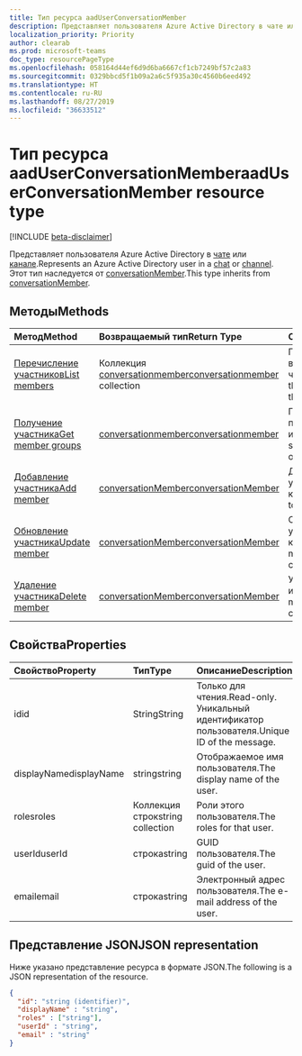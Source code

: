 ```yaml
---
title: Тип ресурса aadUserConversationMember
description: Представляет пользователя Azure Active Directory в чате или канале.
localization_priority: Priority
author: clearab
ms.prod: microsoft-teams
doc_type: resourcePageType
ms.openlocfilehash: 058164d44ef6d9d6ba6667cf1cb7249bf57c2a83
ms.sourcegitcommit: 0329bbcd5f1b09a2a6c5f935a30c4560b6eed492
ms.translationtype: HT
ms.contentlocale: ru-RU
ms.lasthandoff: 08/27/2019
ms.locfileid: "36633512"
---
```

# <a name="aaduserconversationmember-resource-type"></a><span data-ttu-id="c4d85-103">Тип ресурса aadUserConversationMember</span><span class="sxs-lookup"><span data-stu-id="c4d85-103">aadUserConversationMember resource type</span></span>

[!INCLUDE [beta-disclaimer](../../includes/beta-disclaimer.md)]

<span data-ttu-id="c4d85-104">Представляет пользователя Azure Active Directory в [чате](chat.md) или [канале](channel.md).</span><span class="sxs-lookup"><span data-stu-id="c4d85-104">Represents an Azure Active Directory user in a [chat](chat.md) or [channel](channel.md).</span></span> <span data-ttu-id="c4d85-105">Этот тип наследуется от [conversationMember](conversationmember.md).</span><span class="sxs-lookup"><span data-stu-id="c4d85-105">This type inherits from [conversationMember](conversationmember.md).</span></span>

## <a name="methods"></a><span data-ttu-id="c4d85-106">Методы</span><span class="sxs-lookup"><span data-stu-id="c4d85-106">Methods</span></span>

| <span data-ttu-id="c4d85-107">Метод</span><span class="sxs-lookup"><span data-stu-id="c4d85-107">Method</span></span>       | <span data-ttu-id="c4d85-108">Возвращаемый тип</span><span class="sxs-lookup"><span data-stu-id="c4d85-108">Return Type</span></span>  |<span data-ttu-id="c4d85-109">Описание</span><span class="sxs-lookup"><span data-stu-id="c4d85-109">Description</span></span>|
|:---------------|:--------|:----------|
|[<span data-ttu-id="c4d85-110">Перечисление участников</span><span class="sxs-lookup"><span data-stu-id="c4d85-110">List members</span></span>](../api/conversationmember-list.md) | <span data-ttu-id="c4d85-111">Коллекция [conversationmember](conversationmember.md)</span><span class="sxs-lookup"><span data-stu-id="c4d85-111">[conversationmember](conversationmember.md) collection</span></span> | <span data-ttu-id="c4d85-112">Получение списка всех пользователей в чате или канале.</span><span class="sxs-lookup"><span data-stu-id="c4d85-112">Get the list of all users in the chat or channel.</span></span>|
|[<span data-ttu-id="c4d85-113">Получение участника</span><span class="sxs-lookup"><span data-stu-id="c4d85-113">Get member groups</span></span>](../api/conversationmember-get.md) | [<span data-ttu-id="c4d85-114">conversationmember</span><span class="sxs-lookup"><span data-stu-id="c4d85-114">conversationmember</span></span>](conversationmember.md) | <span data-ttu-id="c4d85-115">Получение одного пользователя в чате или канале.</span><span class="sxs-lookup"><span data-stu-id="c4d85-115">Get a single user in the chat or channel.</span></span>|
|[<span data-ttu-id="c4d85-116">Добавление участника</span><span class="sxs-lookup"><span data-stu-id="c4d85-116">Add member</span></span>](../api/conversationmember-add.md) | [<span data-ttu-id="c4d85-117">conversationMember</span><span class="sxs-lookup"><span data-stu-id="c4d85-117">conversationMember</span></span>](conversationmember.md)| <span data-ttu-id="c4d85-118">Добавление участника в канал.</span><span class="sxs-lookup"><span data-stu-id="c4d85-118">Add a member to a class.</span></span>|
|[<span data-ttu-id="c4d85-119">Обновление участника</span><span class="sxs-lookup"><span data-stu-id="c4d85-119">Update member</span></span>](../api/conversationmember-update.md) | [<span data-ttu-id="c4d85-120">conversationMember</span><span class="sxs-lookup"><span data-stu-id="c4d85-120">conversationMember</span></span>](conversationmember.md)| <span data-ttu-id="c4d85-121">Обновление участника в канале.</span><span class="sxs-lookup"><span data-stu-id="c4d85-121">Update a member in the channel.</span></span>|
|[<span data-ttu-id="c4d85-122">Удаление участника</span><span class="sxs-lookup"><span data-stu-id="c4d85-122">Delete member</span></span>](../api/conversationmember-delete.md) | [<span data-ttu-id="c4d85-123">conversationMember</span><span class="sxs-lookup"><span data-stu-id="c4d85-123">conversationMember</span></span>](conversationmember.md)| <span data-ttu-id="c4d85-124">Удаление участника из канала.</span><span class="sxs-lookup"><span data-stu-id="c4d85-124">Delete a member from the channel.</span></span>|

## <a name="properties"></a><span data-ttu-id="c4d85-125">Свойства</span><span class="sxs-lookup"><span data-stu-id="c4d85-125">Properties</span></span>

| <span data-ttu-id="c4d85-126">Свойство</span><span class="sxs-lookup"><span data-stu-id="c4d85-126">Property</span></span>   | <span data-ttu-id="c4d85-127">Тип</span><span class="sxs-lookup"><span data-stu-id="c4d85-127">Type</span></span> |<span data-ttu-id="c4d85-128">Описание</span><span class="sxs-lookup"><span data-stu-id="c4d85-128">Description</span></span>|
|:---------------|:--------|:----------|
|<span data-ttu-id="c4d85-129">id</span><span class="sxs-lookup"><span data-stu-id="c4d85-129">id</span></span>|<span data-ttu-id="c4d85-130">String</span><span class="sxs-lookup"><span data-stu-id="c4d85-130">String</span></span>| <span data-ttu-id="c4d85-131">Только для чтения.</span><span class="sxs-lookup"><span data-stu-id="c4d85-131">Read-only.</span></span> <span data-ttu-id="c4d85-132">Уникальный идентификатор пользователя.</span><span class="sxs-lookup"><span data-stu-id="c4d85-132">Unique ID of the message.</span></span>|
|<span data-ttu-id="c4d85-133">displayName</span><span class="sxs-lookup"><span data-stu-id="c4d85-133">displayName</span></span>| <span data-ttu-id="c4d85-134">string</span><span class="sxs-lookup"><span data-stu-id="c4d85-134">string</span></span> | <span data-ttu-id="c4d85-135">Отображаемое имя пользователя.</span><span class="sxs-lookup"><span data-stu-id="c4d85-135">The display name of the user.</span></span> |
|<span data-ttu-id="c4d85-136">roles</span><span class="sxs-lookup"><span data-stu-id="c4d85-136">roles</span></span>| <span data-ttu-id="c4d85-137">Коллекция строк</span><span class="sxs-lookup"><span data-stu-id="c4d85-137">string collection</span></span> | <span data-ttu-id="c4d85-138">Роли этого пользователя.</span><span class="sxs-lookup"><span data-stu-id="c4d85-138">The roles for that user.</span></span> |
|<span data-ttu-id="c4d85-139">userId</span><span class="sxs-lookup"><span data-stu-id="c4d85-139">userId</span></span>| <span data-ttu-id="c4d85-140">строка</span><span class="sxs-lookup"><span data-stu-id="c4d85-140">string</span></span> | <span data-ttu-id="c4d85-141">GUID пользователя.</span><span class="sxs-lookup"><span data-stu-id="c4d85-141">The guid of the user.</span></span> |
|<span data-ttu-id="c4d85-142">email</span><span class="sxs-lookup"><span data-stu-id="c4d85-142">email</span></span>| <span data-ttu-id="c4d85-143">строка</span><span class="sxs-lookup"><span data-stu-id="c4d85-143">string</span></span>  | <span data-ttu-id="c4d85-144">Электронный адрес пользователя.</span><span class="sxs-lookup"><span data-stu-id="c4d85-144">The e-mail address of the user.</span></span> |

## <a name="json-representation"></a><span data-ttu-id="c4d85-145">Представление JSON</span><span class="sxs-lookup"><span data-stu-id="c4d85-145">JSON representation</span></span>

<span data-ttu-id="c4d85-146">Ниже указано представление ресурса в формате JSON.</span><span class="sxs-lookup"><span data-stu-id="c4d85-146">The following is a JSON representation of the resource.</span></span>

<!-- {
  "blockType": "resource",
  "baseType": "microsoft.graph.entity",
  "@odata.type": "microsoft.graph.aadUserConversationMember"
}-->

```json
{
  "id": "string (identifier)",
  "displayName" : "string",
  "roles" : ["string"],
  "userId" : "string",
  "email" : "string"
}

```

<!-- uuid: 8fcb5dbc-d5aa-4681-8e31-b001d5168d79
2015-10-25 14:57:30 UTC -->
<!--
{
  "type": "#page.annotation",
  "description": "aadUserConversationMember",
  "keywords": "",
  "section": "documentation",
  "tocPath": "",
  "suppressions": []
}
-->
